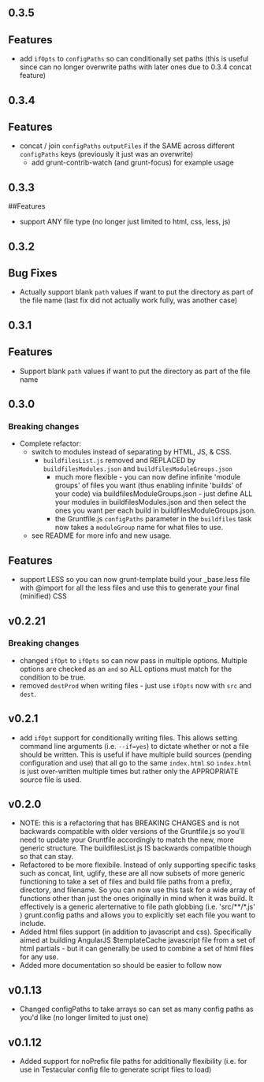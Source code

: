 ## 0.3.5
## Features
- add `ifOpts` to `configPaths` so can conditionally set paths (this is useful since can no longer overwrite paths with later ones due to 0.3.4 concat feature)


## 0.3.4
## Features
- concat / join `configPaths` `outputFiles` if the SAME across different `configPaths` keys (previously it just was an overwrite)
	- add grunt-contrib-watch (and grunt-focus) for example usage

## 0.3.3
##Features
- support ANY file type (no longer just limited to html, css, less, js)


## 0.3.2
## Bug Fixes
- Actually support blank `path` values if want to put the directory as part of the file name (last fix did not actually work fully, was another case)

## 0.3.1
## Features
- Support blank `path` values if want to put the directory as part of the file name

## 0.3.0
### Breaking changes
- Complete refactor:
	- switch to modules instead of separating by HTML, JS, & CSS.
		- `buildfilesList.js` removed and REPLACED by `buildfilesModules.json` and `buildfilesModuleGroups.json`
			- much more flexible - you can now define infinite 'module groups' of files you want (thus enabling infinite 'builds' of your code) via buildfilesModuleGroups.json - just define ALL your modules in buildfilesModules.json and then select the ones you want per each build in buildfilesModuleGroups.json.
			- the Gruntfile.js `configPaths` parameter in the `buildfiles` task now takes a `moduleGroup` name for what files to use.
	- see README for more info and new usage.
	
## Features
- support LESS so you can now grunt-template build your _base.less file with @import for all the less files and use this to generate your final (minified) CSS

	
## v0.2.21
### Breaking changes
- changed `ifOpt` to `ifOpts` so can now pass in multiple options. Multiple options are checked as an `and` so ALL options must match for the condition to be true.
- removed `destProd` when writing files - just use `ifOpts` now with `src` and `dest`.

## v0.2.1
- add `ifOpt` support for conditionally writing files. This allows setting command line arguments (i.e. `--if=yes`) to dictate whether or not a file should be written. This is useful if have multiple build sources (pending configuration and use) that all go to the same `index.html` so `index.html` is just over-written multiple times but rather only the APPROPRIATE source file is used.

## v0.2.0
- NOTE: this is a refactoring that has BREAKING CHANGES and is not backwards compatible with older versions of the Gruntfile.js so you'll need to update your Gruntfile accordingly to match the new, more generic structure. The buildfilesList.js IS backwards compatible though so that can stay.
- Refactored to be more flexibile. Instead of only supporting specific tasks such as concat, lint, uglify, these are all now subsets of more generic functioning to take a set of files and build file paths from a prefix, directory, and filename. So you can now use this task for a wide array of functions other than just the ones originally in mind when it was build. It effectively is a generic alerternative to file path globbing (i.e. 'src/**/*.js' ) grunt.config paths and allows you to explicitly set each file you want to include.
- Added html files support (in addition to javascript and css). Specifically aimed at building AngularJS $templateCache javascript file from a set of html partials - but it can generally be used to combine a set of html files for any use.
- Added more documentation so should be easier to follow now

## v0.1.13
- Changed configPaths to take arrays so can set as many config paths as you'd like (no longer limited to just one)

## v0.1.12
- Added support for noPrefix file paths for additionally flexibility (i.e. for use in Testacular config file to generate script files to load)